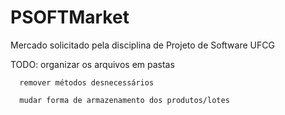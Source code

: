 # PSOFTMarket
Mercado solicitado pela disciplina de Projeto de Software UFCG 

TODO: organizar os arquivos em pastas

      remover métodos desnecessários
      
      mudar forma de armazenamento dos produtos/lotes
